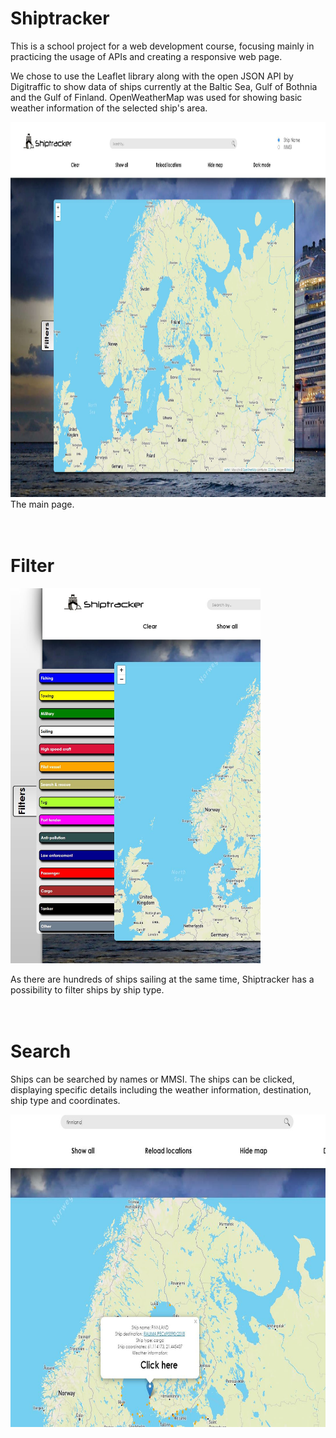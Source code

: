 # Shiptracker

This is a school project for a web development course, focusing mainly in practicing the usage of APIs and creating a responsive web page.

We chose to use the Leaflet library along with the open JSON API by Digitraffic to show data of ships currently at the Baltic Sea, Gulf of Bothnia and the Gulf of Finland. 
OpenWeatherMap was used for showing basic weather information of the selected ship's area.

  
<img src="https://github.com/AOskari/Shiptracker/blob/master/images/shiptracker1.1.JPG?raw=true" width="900" height="600">
The main page.
<br/>
<br/>
<br/>

# Filter
<img src="https://github.com/AOskari/Shiptracker/blob/master/images/shiptracker1.2.JPG?raw=true" width="400" height="600"> 

As there are hundreds of ships sailing at the same time, Shiptracker has a possibility to filter ships by ship type.
<br/>
<br/>
<br/>

# Search
Ships can be searched by names or MMSI. The ships can be clicked, displaying specific details including the weather information, destination, ship type and coordinates.

<img src="https://github.com/AOskari/Shiptracker/blob/master/images/shiptracker1.3.JPG?raw=true" width="700" height="500"> 


